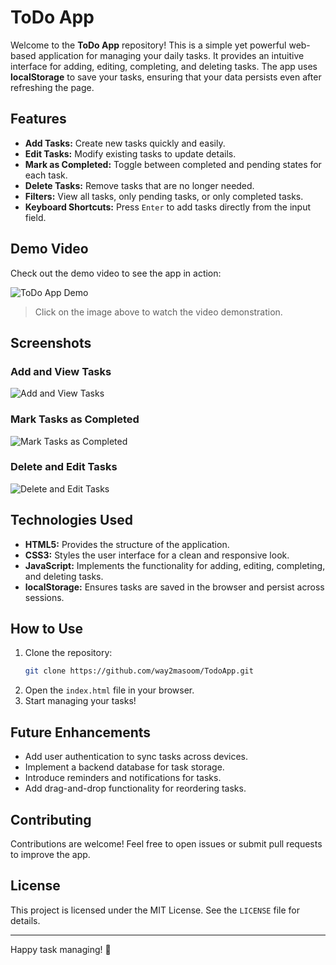 # ToDo App

Welcome to the **ToDo App** repository! This is a simple yet powerful web-based application for managing your daily tasks. It provides an intuitive interface for adding, editing, completing, and deleting tasks. The app uses **localStorage** to save your tasks, ensuring that your data persists even after refreshing the page.

## Features

- **Add Tasks:** Create new tasks quickly and easily.
- **Edit Tasks:** Modify existing tasks to update details.
- **Mark as Completed:** Toggle between completed and pending states for each task.
- **Delete Tasks:** Remove tasks that are no longer needed.
- **Filters:** View all tasks, only pending tasks, or only completed tasks.
- **Keyboard Shortcuts:** Press `Enter` to add tasks directly from the input field.

## Demo Video

Check out the demo video to see the app in action:

![ToDo App Demo](screenshots/ToDo-App.png)

> Click on the image above to watch the video demonstration.

## Screenshots

### Add and View Tasks
![Add and View Tasks](screenshots/todo-3.png)

### Mark Tasks as Completed
![Mark Tasks as Completed](screenshots/todo-3.png)

### Delete and Edit Tasks
![Delete and Edit Tasks](screenshots/todo-1.png)

## Technologies Used

- **HTML5:** Provides the structure of the application.
- **CSS3:** Styles the user interface for a clean and responsive look.
- **JavaScript:** Implements the functionality for adding, editing, completing, and deleting tasks.
- **localStorage:** Ensures tasks are saved in the browser and persist across sessions.

## How to Use

1. Clone the repository:
   ```bash
   git clone https://github.com/way2masoom/TodoApp.git
   ```
2. Open the `index.html` file in your browser.
3. Start managing your tasks!

## Future Enhancements

- Add user authentication to sync tasks across devices.
- Implement a backend database for task storage.
- Introduce reminders and notifications for tasks.
- Add drag-and-drop functionality for reordering tasks.

## Contributing

Contributions are welcome! Feel free to open issues or submit pull requests to improve the app.

## License

This project is licensed under the MIT License. See the `LICENSE` file for details.

---

Happy task managing! 🚀

